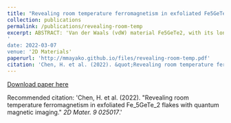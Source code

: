 ```yaml
---
title: "Revealing room temperature ferromagnetism in exfoliated Fe5GeTe2 flakes with quantum magnetic imaging"
collection: publications
permalink: /publications/revealing-room-temp
excerpt: ABSTRACT: 'Van der Waals (vdW) material Fe5GeTe2, with its long-range ferromagnetic ordering near room temperature, has significant potential to become an enabling platform for implementing novel spintronic and quantum devices. To pave the way for applications, it is crucial to determine the magnetic properties when the thickness of Fe5GeTe2 reaches the few-layers regime. However, this is highly challenging due to the need for a characterization technique that is local, highly sensitive, artifact-free, and operational with minimal fabrication. Prior studies have indicated that Curie temperature T C can reach up to close to room temperature for exfoliated Fe5GeTe2 flakes, as measured via electrical transport; there is a need to validate these results with a measurement that reveals magnetism more directly. In this work, we investigate the magnetic properties of exfoliated thin flakes of vdW magnet Fe5GeTe2 via quantum magnetic imaging technique based on nitrogen vacancy centers in diamond. Through imaging the stray fields, we confirm room-temperature magnetic order in Fe5GeTe2 thin flakes with thickness down to 7 units cell. The stray field patterns and their response to magnetizing fields with different polarities is consistent with previously reported perpendicular easy-axis anisotropy. Furthermore, we perform imaging at different temperatures and determine the Curie temperature of the flakes at ≈300 K. These results provide the basis for realizing a room-temperature monolayer ferromagnet with Fe5GeTe2. This work also demonstrates that the imaging technique enables rapid screening of multiple flakes simultaneously as well as time-resolved imaging for monitoring time-dependent magnetic behaviors, thereby paving the way towards high throughput characterization of potential two-dimensional (2D) magnets near room temperature and providing critical insights into the evolution of domain behaviors in 2D magnets due to degradation. 
'
date: 2022-03-07
venue: '2D Materials'
paperurl: 'http://mmayako.github.io/files/revealing-room-temp.pdf'
citation: 'Chen, H. et al. (2022). &quot;Revealing room temperature ferromagnetism in exfoliated Fe_5GeTe_2 flakes with quantum magnetic imaging.&quot; <i>2D Mater. 9 025017</i>.'
---
```


[Download paper here](http://mmayako.github.io/files/revealing-room-temp.pdf)

Recommended citation: 'Chen, H. et al. (2022). &quot;Revealing room temperature ferromagnetism in exfoliated Fe_5GeTe_2 flakes with quantum magnetic imaging.&quot; <i>2D Mater. 9 025017</i>.'